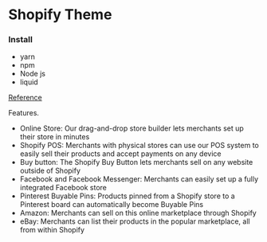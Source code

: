 # Shopify Theme

### Install
* yarn
* npm
* Node js
* liquid

[Reference](https://github.com/Shopify/starter-theme)

Features.
* Online Store: Our drag-and-drop store builder lets merchants set up their store in minutes
* Shopify POS: Merchants with physical stores can use our POS system to easily sell their products and accept payments on any device
* Buy button: The Shopify Buy Button lets merchants sell on any website outside of Shopify
* Facebook and Facebook Messenger: Merchants can easily set up a fully integrated Facebook store
* Pinterest Buyable Pins: Products pinned from a Shopify store to a Pinterest board can automatically become Buyable Pins
* Amazon: Merchants can sell on this online marketplace through Shopify
* eBay: Merchants can list their products in the popular marketplace, all from within Shopify
